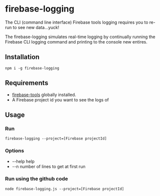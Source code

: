 # firebase-logging

The CLI (command line interface) Firebase tools logging requires you to re-run to see new data...yuck!

The firebase-logging simulates real-time logging by continually running the Firebase CLI logging command and printing to the console new entires.

## Installation

`npm i -g firebase-logging`

## Requirements

- [firebase-tools](https://www.npmjs.com/package/firebase-tools) globally installed.
- A Firebase project id you want to see the logs of

## Usage

### Run

`firebase-logging --project=[Firebase projectId]`

### Options

- --help     help
- --n        number of lines to get at first run

### Run using the github code

`node firebase-logging.js --project=[Firebase projectId]`
